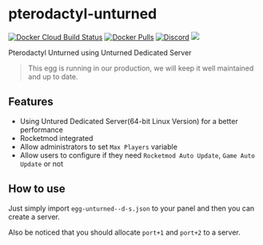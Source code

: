 # pterodactyl-unturned
[![Docker Cloud Build Status](https://img.shields.io/docker/cloud/build/hcgcloud/pterodactyl-unturned.svg?style=flat)](https://hub.docker.com/r/hcgcloud/pterodactyl-unturned)
[![Docker Pulls](https://img.shields.io/docker/pulls/hcgcloud/pterodactyl-unturned.svg?style=flat)](https://hub.docker.com/r/hcgcloud/pterodactyl-unturned)
[![Discord](https://img.shields.io/discord/609764930899673092)](https://discord.gg/5KnNVfv)
![](https://img.shields.io/badge/status-prod-informational)

Pterodactyl Unturned using Unturned Dedicated Server

> This egg is running in our production, we will keep it well maintained and up to date.
## Features
- Using Untured Dedicated Server(64-bit Linux Version) for a better performance
- Rocketmod integrated
- Allow administrators to set `Max Players` variable
- Allow users to configure if they need `Rocketmod Auto Update`, `Game Auto Update` or not

## How to use
Just simply import `egg-unturned--d-s.json` to your panel and then you can create a server.

Also be noticed that you should allocate `port+1` and `port+2` to a server.
